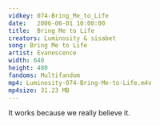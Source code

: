 ```yaml
---
vidkey: 074-Bring_Me_to_Life
date:   2006-06-01 10:00:00
title:  Bring Me to Life
creators: Luminosity & sisabet
song: Bring Me to Life
artist: Evanescence
width: 640
height: 480
fandoms: Multifandom
mp4: Luminosity-074-Bring-Me-to-Life.m4v
mp4size: 31.23 MB
---
```


  <div>
  It works because we really believe it.
  </div>
  
